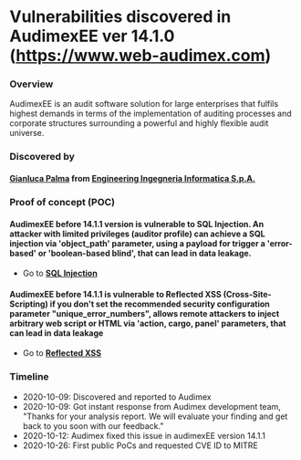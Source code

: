 # Vulnerabilities discovered in AudimexEE ver 14.1.0 (https://www.web-audimex.com)

### Overview
AudimexEE is an audit software solution for large enterprises that fulfils highest demands in terms of the implementation of auditing processes and corporate structures surrounding a powerful and highly flexible audit universe.

### Discovered by
#### [Gianluca Palma](https://www.linkedin.com/in/piuppi/) from [Engineering Ingegneria Informatica S.p.A.](https://www.eng.it)

### Proof of concept (POC)

#### AudimexEE before **14.1.1** version is vulnerable to **SQL Injection**. An attacker with limited privileges (auditor profile) can achieve a SQL injection via 'object_path' parameter, using a payload for trigger a 'error-based' or 'boolean-based blind', that can lead in data leakage.

- Go to **[SQL Injection](SQLInjection.md)**

#### AudimexEE before **14.1.1** is vulnerable to Reflected XSS (Cross-Site-Scripting) if you don't set the recommended security configuration parameter "unique_error_numbers", allows remote attackers to inject arbitrary web script or HTML via 'action, cargo, panel' parameters, that can lead in data leakage

- Go to **[Reflected XSS](Reflected-XSS.md)**

### Timeline
- 2020-10-09: Discovered and reported to Audimex
- 2020-10-09: Got instant response from Audimex development team, "Thanks for your analysis report. We will evaluate your finding and get back to you soon with our feedback."
- 2020-10-12: Audimex fixed this issue in audimexEE version 14.1.1
- 2020-10-26: First public PoCs and requested CVE ID to MITRE
